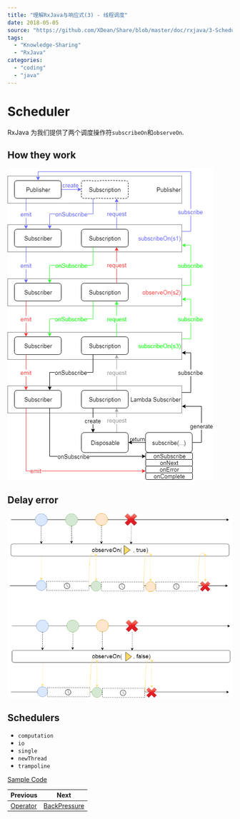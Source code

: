 ```yaml
---
title: "理解RxJava与响应式(3) - 线程调度"
date: 2018-05-05
source: "https://github.com/XDean/Share/blob/master/doc/rxjava/3-Scheduler.md"
tags: 
  - "Knowledge-Sharing"
  - "RxJava"
categories:
  - "coding"
  - "java"
---
```


# Scheduler

RxJava 为我们提供了两个调度操作符`subscribeOn`和`observeOn`.

## How they work

![Scheduler.png](Scheduler.png)

## Delay error

![SchedulerDelayError.png](SchedulerDelayError.png)

## Schedulers

- `computation`
- `io`
- `single`
- `newThread`
- `trampoline`


[Sample Code](https://github.com/XDean/Share/blob/master/src/main/java/xdean/share/rx/ReactiveChapter3.java)

| Previous | Next |
| --- | --- |
| [Operator](../2-Operator) |  [BackPressure](../4-BackPressure)|